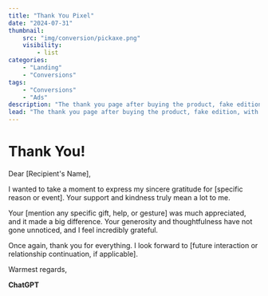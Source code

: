 ```yaml
---
title: "Thank You Pixel"
date: "2024-07-31"
thumbnail:
    src: "img/conversion/pickaxe.png"
    visibility:
        - list
categories:
    - "Landing"
    - "Conversions"
tags:
    - "Conversions"
    - "Ads"
description: "The thank you page after buying the product, fake edition, with pixel lib"
lead: "The thank you page after buying the product, fake edition, with pixel lib"
---
```


<script src="https://sdk-dev.moneyoyo.org/v1/pxl.js"></script>

# Thank You!

Dear [Recipient's Name],

I wanted to take a moment to express my sincere gratitude for [specific reason or event]. Your support and kindness
truly mean a lot to me.

Your [mention any specific gift, help, or gesture] was much appreciated, and it made a big difference. Your generosity
and thoughtfulness have not gone unnoticed, and I feel incredibly grateful.

Once again, thank you for everything. I look forward
to [future interaction or relationship continuation, if applicable].

Warmest regards,

**ChatGPT**

<script>
    document.addEventListener('DOMContentLoaded', () => {
        const rate = new URLSearchParams(window.location.search).get('rate');
        if (rate) {
            if (Math.random() > Number(rate)) {
                return;
            }
        }
        window.mnyypxl();
    })
</script>
